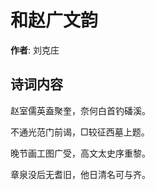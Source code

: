 # 和赵广文韵

**作者**: 刘克庄

## 诗词内容

赵室儒英盍聚奎，奈何白首钓磻溪。

不通光范门前谒，□较征西墓上题。

晚节画工图广受，高文太史序重黎。

章泉没后无耆旧，他日清名可与齐。

